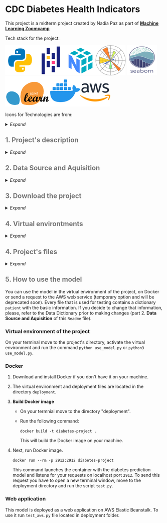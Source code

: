 # CDC Diabetes Health Indicators
This project is a midterm project created by Nadia Paz as part of __[Machine Learning Zoomcamp](https://github.com/DataTalksClub/machine-learning-zoomcamp/tree/master)__

Tech stack for the project:

<img src="data/icons8-python-96.png" alt="Python"><img src="data/icons8-pandas-logo-96.png" alt="Pandas"><img src="data/icons8-numpy-96.png" alt="NumPy"><img src="data/matplotlib.png" alt="Matplotlib" width="96" height="96"> <img src="data/seaborn.svg" alt="Seaborn" width="96" height="96"> <img src="data/sklearn.png" alt="Sci-Kit Learn"><img src="data/icons8-docker-logo-96.png" alt="Docker"><img src="data/icons8-aws-logo-96.png" alt="AWS">

Icons for Technologies are from:
<details><summary><i>Expand</i></summary>

- [Seaborn](https://seaborn.pydata.org/citing.html)
- __Matplotlib__ [cleanpng.com](https://www.cleanpng.com/)
- __Sci-Kit Learn__ [pngegg.com](https://www.pngegg.com/)
- Everything else is from [Icons8](https://icons8.com/icons)
    * [Python](https://icons8.com/icon/13441/python)
    * [Pandas](https://icons8.com/icon/xSkewUSqtErH/pandas)
    * [NumPy](https://icons8.com/icon/aR9CXyMagKIS/numpy)
    * [Docker](https://icons8.com/icon/cdYUlRaag9G9/docker)

</details>

<h2 style="color:#777;">1. Project's description</h2>
<details><summary><i>Expand</i></summary>
Diabetes and prediabetes are national epidemics impacting more than 133 million Americans, and diabetes is one of the fastest growing chronic diseases in the world (<a href="https://diabetes.org/about-us/annual-reports">source</a>). Type 2 diabetes is largely preventable by taking several simple steps: keeping weight under control, exercising more, eating a healthy diet, and not smoking (<a href="https://www.hsph.harvard.edu/nutritionsource/disease-prevention/diabetes-prevention/preventing-diabetes-full-story">source</a>). This project involves CDC healthcare statistics and information gathered from lifestyle surveys. The data I am working with includes basic demographics and health questionnaire responses from participants, where they answer questions about their activities, lifestyle, health indicators, and their diabetes condition (diabetes, pre-diabetes, or healthy). The information has been adjusted for binary classification and has only two possible outcomes: diabetes or healthy. The objective of this project is to create a machine learning classification model that is capable of predicting the probability of contracting diabetes based on health and lifestyle data. The purpose of this project is to raise awareness about diabetes and encourage people to adopt a healthier lifestyle.
</details>

<h2 style="color:#777;">2. Data Source and Aquisition</h2>
<details><summary><i>Expand</i></summary>

I downloaded the data for the project from the <a href="https://archive.ics.uci.edu/dataset/891/cdc+diabetes+health+indicators">UC Irvine Machine Learning Repository</a>. If you're interested in obtaining the same data, you can access it in the "data" folder of this project or visit the UC Irvine website and follow the instructions outlined in the "Import in Python" section. After getting `X` an `y` variables, I merged the data into a data frame and saved it as a `csv` file with following code:

```python
import os
# merge data
df = pd.concat([X, y], axis = 1)
# save to csv
df.to_csv('diabetis_data.csv', index_label=False)
```

The same data is also available on <a href="https://www.kaggle.com/datasets/alexteboul/diabetes-health-indicators-dataset?select=diabetes_binary_health_indicators_BRFSS2015.csv">Kaggle</a>, but be aware that the column names and order differ from those used in the project.


Data description can be find on <a href="https://www.kaggle.com/datasets/alexteboul/diabetes-health-indicators-dataset?select=diabetes_binary_health_indicators_BRFSS2015.csv">Kaggle</a> or at Behavioral Risk Factor Surveillance System 2015 <a href="https://www.cdc.gov/brfss/annual_data/2015/pdf/codebook15_llcp.pdf">Codebook Report</a>

### Data dictionary

| Column name   | Definition  | Numer of Unique Values   |  Data Type       |
| :------------------| :------------------|         :------------------:|  :------------------| 
|`HighBP`|High blood pressure|2| int|
|`HighChol` |High colesterol |2| int|
|`CholCheck` |Cholesterol check whithin the last 5 years |2|int |
|`BMI`|Body mass index. Normal range is 18.5 - 24.9 |continuous variable|int |
|`Smoker`|The respondent smoked at least 100 cigarettes throu his/her life |2|int |
|`Stroke`|Ever had stroke |2|int |
| `HeartDiseaseorAttack`|The history of heart desease or heart attack |2|int |
|`PhysActivity`|Physical activity in past 30 days not including job|2|int |
|`Fruits`|Consume 1 or more fruit per day |2|int |
|`Veggies`|Consume 1 or more vegetables per day  |2|int |
|`HvyAlcoholConsump`|Heavy alcohol consumption.<br>Men: >= 14 drinks per week<br>Women >= 7 drinks per week|2|int |
|`AnyHealthcare`|Healthcare coverage (insurance, medical plans) |2|int |
|`NoDocbcCost` |No doctor beacuse of cost within past 12 month |2|int |
|`GenHlth` |Would you say that in general your health is: scale 1-5 <br>`1` = excellent <br>`2` = very good <br>`3` = good <br>`4` = fair <br>`5` = poor |5|int |
|`MentHlth` |Days of poor mental health per month (within past 30 days?) |31|int |
|`PhysHlth` |Physical illness or injury whithin past 30 days |31|int |
|`DiffWalk` |Serious difficulty walking or climbing stairs |2|int |
|`Sex` |How many times per week do you have sex? (Kidding)<br>Gender: 0- female, 1 - male |2|int |
|`Age` |Respondent's age by category<br>`1`: 18-24 <br>`2`: 25-29 <br>`3`: 30-34 <br>`4`: 35-39 <br>`5`: 40-44  <br>`6`: 45-49 <br>`7`: 50-54 <br>`8`: 55-59  <br>`9`: 60-64  <br>`10`: 65-69 <br>`11`: 70-74 <br>`12`: 75-80 <br>`13`: 80 years and older|13|int |
|`Education` |Education level by category:<br>`1`, `2`, `3`: didn't graduate from high school <br>`4`: graduated from high school <br>`5`: attended college <br>`6`: graduated from college |6|int |
|`Income` |Income level by category:<br>`1`: less than $10,000 <br>`2`: more than $10,000 less than $15,000 <br>`3`: more than $15,000 less than $20,000 <br>`4`: more than $20,000 less than $25,000 <br>`5`:  more than $25,000 less than $35,000 <br>`6`:  more than $35,000 less than $50,000<br>`7`:  more than $50,000 less than $75,000 <br>`8`: more than $75,000 |8|int |
|**Target Variable**
||
|`Diabetes_binary` |The respondent has diabetis |2|int |

### Data manipulations
The original data consists from 253,680 rows and 22 columns. I dropped 24,206 duplicated rows, that leaves us with 229,474 rows. 


</details>

<h2 style="color:#777;">3. Download the project</h2>

<details><summary><i>Expand</i></summary>

You can download it from this GitHub repository by selecting `Code` -> `Download ZIP`, or run the command `git clone git@github.com:nadia-paz/cdc_diabetis.git`
`cd cdc_diabetis` to move to the project's directory. <br>
[`git clone`](https://www.atlassian.com/git/tutorials/setting-up-a-repository/git-clone)

</details>

<h2 style="color:#777;">4. Virtual environtments</h2>
<details><summary><i>Expand</i></summary>

#### Anaconda

The project is made using Python 3.9.18 on Anaconda. To create the same virtual environment with Anaconda please refer to the file `environment.yml`. Install Anaconda or Mamba if you don't have it yet and run the following command in your terminal from the project's directory:

```bash
conda env create -f environment.yml
```
The name of the environment already is specified in the file. After installing the environment activate it with the command:

```bash
conda activate diabetes_project
```
and start `jupyter notebook`

To deactivate the environment: `conda deactivate`

#### `venv`
If you don't have Anaconda or don't want to use it, you can install required dependencies using Python's `venv`. They are located in the `venv_requirements.txt` file. 

__Step 1: Install Python 3.9__

Check your Python's version in your terminal: `python --version` or `python3 --version`. If it is different from the Python 3.9.*, install Python 3.9 on your computer according with your operation system instructions. For Linux `sudo apt-get install python3.9`, for Mac `brew install python@3.9`, for Windows manually download and install the required Python's version. 

__Step 2: Locate the path of your Python3.9__

Run in your terminal `which python3.9`. Copy the output. It is your `path_to_python`

__Step 3: Create a virtual environment__
1. In your terminal move to the projects folder `cd <path_to_the_project>`.  
2. Create the environment. In your terminal run the command

```bash
<path_to_python> -m vevn <env_name>
```
__Step 4: Activate the virtual environment__

In terminal run:
```bash
source <env_name>/bin/activate
```
__Step 5: Install dependendencies__

Make sure that you are in the project's directory and you have the `venv_requirements.txt` file in it. Run the following command in the terminal:

```bash
python -m pip install -r venv_requirements.txt
```
Now you can use the project. To deactivate the virtual environment simpy run `deactivate` in the terminal.

#### Confirm virual environment from `jupyter notebook`
In the code cell run:
```python
import os
print(os.system("which python"))
print(os.system("python --version"))
```
You should see the name of your environment in the output. If you don't, confirm the installation of the environment to the iPython Kernell. In the terminal window run:
```bash
ipython kernel install --user --name=<env_name>
```
</details>

<h2 style="color:#777;">4. Project's files</h2>
<details><summary><i>Expand</i></summary>

```
├── data
│   └── diabetis_data.csv
│   ├── icons8-aws-logo-96.png
│   ├── icons8-docker-logo-96.png
│   ├── icons8-numpy-logo-96.png
│   ├── icons8-pandas-logo-96.png
│   ├── icons8-python-logo-96.png
│   ├── matplotlib.png
│   ├── seaborn.svg
│   ├── sklearn.png
├── deployment
│   ├── Dockerfile
│   ├── Pipfile
│   ├── Pipfile.lock
│   ├── encoder.bin
│   ├── model.bin
│   ├── predict.py
│   ├── test.py
│   └── test_aws.py
├── src
│   ├── data_prep.py
│   ├── explore.py
│   ├── model.py
│   └── transform.py
├── environment.yml
├── notebook.ipynb
├── train.py
├── use_model.py
└── venv_requirements.txt
├── README.md
```
Directories:
- `data`: contains `*.csv` file with the data
- `deployment`: contains binary files with the model and OneHotEncoder that was fit on the `train` set, files to use the model on Docker, and `test_aws.py` that can be copied anywhere and is used to send requests to the web-zpplication hosted on AWS.
- `src` contains files that assist data preparation `data_prep.py`, exploration `explore.py`, model tuning `model.py`, and transformation of the single patient from the dictionary into `numpy` array ready to use in the model.

The project's main notebook with step by step exploration, tuning and saving the model is `notebook.ipynb`. The script needed to build the model is in `train.py` file. It contains the code from the notebook and files located in `src` directory, that was used for the model development.

</details>

<h2 style="color:#777;">5. How to use the model</h2>

You can use the model in the virtual environment of the project, on Docker or send a request to the AWS web service (temporary option and will be deprecated soon). Every file that is used for testing  contains a dictionary `patient` with the basic information. If you decide to change that information, please, refer to the Data Dictionary prior to making changes (part 2. __Data Source and Aquisition__ of this `Readme` file).


### Virtual environment of the project
On your terminal move to the project's directory, activate the virtual environment and run the command `python use_model.py` or `python3 use_model.py`.

### Docker
1. Download and install Docker if you don't have it on your machine.
2. The virtual environment and deployment files are located in the directory `deployment`.
2. **Build Docker image**
    - On your termnial move to the directory "deployment".
    - Run the following command:

        `docker build -t diabetes-project .`

        This will build the Docker image on your machine.
4. Next, run Docker image. 

    `docker run --rm -p 2912:2912 diabetes-project`

    This command launches the container with the diabetes prediction model and listens for your requests on localhost port `2912`. To send this request you have to open a new terminal window, move to the deployment directory and run the script `test.py`.

### Web application
This model is deployed as a web application on AWS Elastic Beanstalk. To use it run `test_aws.py` file located in deployment folder.